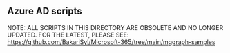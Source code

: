 ## Azure AD scripts

NOTE: ALL SCRIPTS IN THIS DIRECTORY ARE OBSOLETE AND NO LONGER UPDATED. 
FOR THE LATEST, PLEASE SEE: https://github.com/BakariSyl/Microsoft-365/tree/main/mggraph-samples
